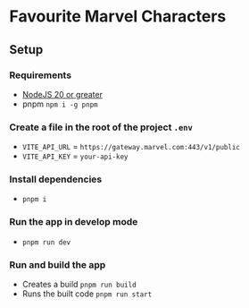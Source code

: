 # Favourite Marvel Characters

## Setup

### Requirements
- [NodeJS 20 or greater](https://nodejs.org/en/download/package-manager)
- pnpm `npm i -g pnpm`

### Create a file in the root of the project `.env`
- `VITE_API_URL` = `https://gateway.marvel.com:443/v1/public`
- `VITE_API_KEY` = `your-api-key`

### Install dependencies
- `pnpm i`

### Run the app in develop mode
- `pnpm run dev`

### Run and build the app
- Creates a build `pnpm run build`
- Runs the built code `pnpm run start`

